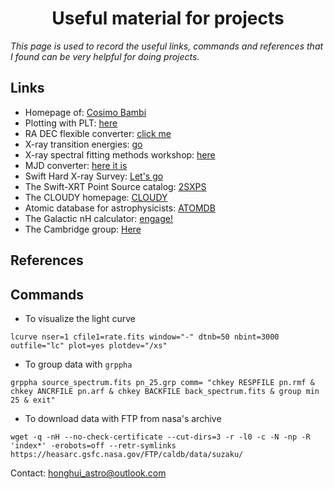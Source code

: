 # <center>Useful material for projects</center>
*This page is used to record the useful links, commands and references that I found can be very helpful for doing projects.*

## Links
* Homepage of: [Cosimo Bambi](http://www.physics.fudan.edu.cn/tps/people/bambi/Site/Home.html)
* Plotting with PLT: [here](https://heasarc.gsfc.nasa.gov/docs/xte/recipes/plotting.html)
* RA DEC flexible converter: [click me](http://www.astrouw.edu.pl/~jskowron/ra-dec/)
* X-ray transition energies: [go](https://www.nist.gov/pml/x-ray-transition-energies-database)
* X-ray spectral fitting methods workshop: [here](https://www.mpe.mpg.de/resources/HE/Buchner/xrayworkshop/?fbclid=IwAR3aKISdmmASKO-IeX3skdzgFREszKa16WFbACG_tj-FQnHqeY0GYkFHyGs)
* MJD converter: [here it is](http://www.csgnetwork.com/julianmodifdateconv.html)
* Swift Hard X-ray Survey: [Let's go](https://swift.gsfc.nasa.gov/results/bs105mon/)
* The Swift-XRT Point Source catalog: [2SXPS](https://www.swift.ac.uk/2SXPS/)
* The CLOUDY homepage: [CLOUDY](https://www.nublado.org/)
* Atomic database for astrophysicists: [ATOMDB](http://www.atomdb.org/)
* The Galactic nH calculator: [engage!](https://www.swift.ac.uk/analysis/nhtot/index.php)
* The Cambridge group: [Here](https://www-xray.ast.cam.ac.uk/)


## References

## Commands
* To visualize the light curve
```
lcurve nser=1 cfile1=rate.fits window="-" dtnb=50 nbint=3000 outfile="lc" plot=yes plotdev="/xs"
```

* To group data with <code>grppha</code>
```
grppha source_spectrum.fits pn_25.grp comm= "chkey RESPFILE pn.rmf & chkey ANCRFILE pn.arf & chkey BACKFILE back_spectrum.fits & group min 25 & exit"
```

* To download data with FTP from nasa's archive
```
wget -q -nH --no-check-certificate --cut-dirs=3 -r -l0 -c -N -np -R 'index*' -erobots=off --retr-symlinks https://heasarc.gsfc.nasa.gov/FTP/caldb/data/suzaku/
```



Contact: <honghui_astro@outlook.com>
